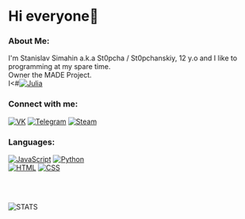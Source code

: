 # Hi everyone👋

### About Me:
I'm Stanislav Simahin a.k.a St0pcha / St0pchanskiy, 12 y.o and I like to programming at my spare time.<br>
Owner the MADE Project.<br>
I<#[![Julia](https://img.shields.io/badge/-Julia-090909?style=for-the-badge&amp;logo=Julia&amp;logoColor=2d5e91)](https://github.com/St0pcha)

### Connect with me:

[![VK](https://img.shields.io/badge/-VK-090909?style=for-the-badge&amp&logo=Vk&amp&logoColor=4F7DB3)](https://vk.com/st0pcha) [![Telegram](https://img.shields.io/badge/-Telegram-090909?style=for-the-badge&logo=telegram&logoColor=27A0D9)](https://t.me/st0pcha) [![Steam](https://img.shields.io/badge/-STEAM-090909?style=for-the-badge&amp;logo=steam&amp;logoColor=2d5e91)](https://steamcommunity.com/id/st0p_04ka)  

### Languages:

[![JavaScript](https://img.shields.io/badge/-JavaScript-090909?style=for-the-badge&amp;logo=JavaScript&amp;logoColor=2d5e91)](https://github.com/St0pcha)
[![Python](https://img.shields.io/badge/-Python-090909?style=for-the-badge&amp;logo=Pytohon&amp;logoColor=2d5e91)](https://github.com/St0pcha)  
[![HTML](https://img.shields.io/badge/-HTML-090909?style=for-the-badge&amp;logo=HTML&amp;logoColor=2d5e91)](https://github.com/St0pcha)
[![CSS](https://img.shields.io/badge/-CSS-090909?style=for-the-badge&amp;logo=CSS&amp;logoColor=2d5e91)](https://github.com/St0pcha)

<br />
<br />

![STATS](https://github-readme-stats.vercel.app/api?username=St0pcha&show_icons=true&theme=dark)
